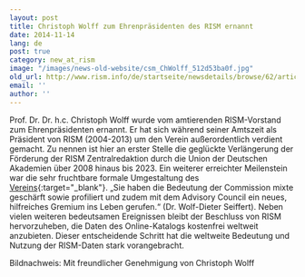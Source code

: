 ```yaml
---
layout: post
title: Christoph Wolff zum Ehrenpräsidenten des RISM ernannt
date: 2014-11-14
lang: de
post: true
category: new_at_rism
image: "/images/news-old-website/csm_ChWolff_512d53ba0f.jpg"
old_url: http://www.rism.info/de/startseite/newsdetails/browse/62/article/64/christoph-wolff-named-honorary-president-of-rism.html
email: ''
author: ''
---
```


Prof. Dr. Dr. h.c. Christoph Wolff wurde vom amtierenden RISM-Vorstand zum Ehrenpräsidenten ernannt. Er hat sich während seiner Amtszeit als Präsident von RISM (2004-2013) um den Verein außerordentlich verdient gemacht. Zu nennen ist hier an erster Stelle die geglückte Verlängerung der Förderung der RISM Zentralredaktion durch die Union der Deutschen Akademien über 2008 hinaus bis 2023. Ein weiterer erreichter Meilenstein war die sehr fruchtbare formale Umgestaltung des [Vereins](http://www.rism.info/de/unternehmen/verein-internationales-quellenlexikon-der-musik.html){:target="_blank"}. „Sie haben die Bedeutung der Commission mixte geschärft sowie profiliert und zudem mit dem Advisory Council ein neues, hilfreiches Gremium ins Leben gerufen.“ (Dr. Wolf-Dieter Seiffert). Neben vielen weiteren bedeutsamen Ereignissen bleibt der Beschluss von RISM hervorzuheben, die Daten des Online-Katalogs kostenfrei weltweit anzubieten. Dieser entscheidende Schritt hat die weltweite Bedeutung und Nutzung der RISM-Daten stark vorangebracht.


Bildnachweis: Mit freundlicher Genehmigung von Christoph Wolff


